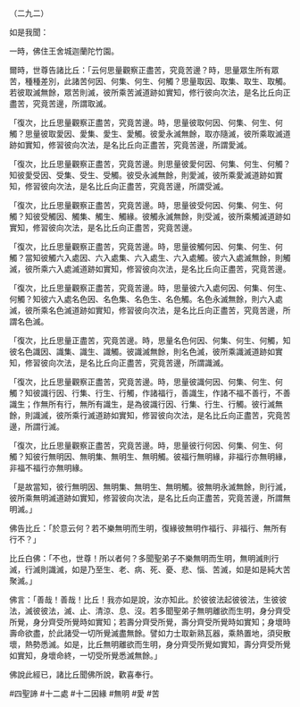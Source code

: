 （二九二）

如是我聞：

一時，佛住王舍城迦蘭陀竹園。

爾時，世尊告諸比丘：「云何思量觀察正盡苦，究竟苦邊？時，思量眾生所有眾苦，種種差別，此諸苦何因、何集、何生、何觸？思量取因、取集、取生、取觸。若彼取滅無餘，眾苦則滅，彼所乘苦滅道跡如實知，修行彼向次法，是名比丘向正盡苦，究竟苦邊，所謂取滅。

「復次，比丘思量觀察正盡苦，究竟苦邊。時，思量彼取何因、何集、何生、何觸？思量彼取愛因、愛集、愛生、愛觸。彼愛永滅無餘，取亦隨滅，彼所乘取滅道跡如實知，修習彼向次法，是名比丘向正盡苦，究竟苦邊，所謂愛滅。

「復次，比丘思量觀察正盡苦，究竟苦邊。則思量彼愛何因、何集、何生、何觸？知彼愛受因、受集、受生、受觸。彼受永滅無餘，則愛滅，彼所乘愛滅道跡如實知，修習彼向次法，是名比丘向正盡苦，究竟苦邊，所謂受滅。

「復次，比丘思量觀察正盡苦，究竟苦邊。時，思量彼受何因、何集、何生、何觸？知彼受觸因、觸集、觸生、觸緣。彼觸永滅無餘，則受滅，彼所乘觸滅道跡如實知，修習彼向次法，是名比丘向正盡苦，究竟苦邊。

「復次，比丘思量觀察正盡苦，究竟苦邊。時，思量彼觸何因、何集、何生、何觸？當知彼觸六入處因、六入處集、六入處生、六入處觸。彼六入處滅無餘，則觸滅，彼所乘六入處滅道跡如實知，修習彼向次法，是名比丘向正盡苦，究竟苦邊。

「復次，比丘思量觀察正盡苦，究竟苦邊。時，思量彼六入處何因、何集、何生、何觸？知彼六入處名色因、名色集、名色生、名色觸。名色永滅無餘，則六入處滅，彼所乘名色滅道跡如實知，修習彼向次法，是名比丘向正盡苦，究竟苦邊，所謂名色滅。

「復次，比丘思量正盡苦，究竟苦邊。時，思量名色何因、何集、何生、何觸，知彼名色識因、識集、識生、識觸。彼識滅無餘，則名色滅，彼所乘識滅道跡如實知，修習彼向次法，是名比丘向正盡苦，究竟苦邊，所謂識滅。

「復次，比丘思量觀察正盡苦，究竟苦邊。時，思量彼識何因、何集、何生、何觸？知彼識行因、行集、行生、行觸，作諸福行，善識生，作諸不福不善行，不善識生；作無所有行，無所有識生，是為彼識行因、行集、行生、行觸。彼行滅無餘，則識滅，彼所乘行滅道跡如實知，修習彼向次法，是名比丘向正盡苦，究竟苦邊，所謂行滅。

「復次，比丘思量觀察正盡苦，究竟苦邊。時，思量彼行何因、何集、何生、何觸？知彼行無明因、無明集、無明生、無明觸。彼福行無明緣，非福行亦無明緣，非福不福行亦無明緣。

「是故當知，彼行無明因、無明集、無明生、無明觸。彼無明永滅無餘，則行滅，彼所乘無明滅道跡如實知，修習彼向次法，是名比丘向正盡苦，究竟苦邊，所謂無明滅。」

佛告比丘：「於意云何？若不樂無明而生明，復緣彼無明作福行、非福行、無所有行不？」

比丘白佛：「不也，世尊！所以者何？多聞聖弟子不樂無明而生明，無明滅則行滅，行滅則識滅，如是乃至生、老、病、死、憂、悲、惱、苦滅，如是如是純大苦聚滅。」

佛言：「善哉！善哉！比丘！我亦如是說，汝亦知此。於彼彼法起彼彼法，生彼彼法，滅彼彼法，滅、止、清涼、息、沒。若多聞聖弟子無明離欲而生明，身分齊受所覺，身分齊受所覺時如實知；若壽分齊受所覺，壽分齊受所覺時如實知；身壞時壽命欲盡，於此諸受一切所覺滅盡無餘。譬如力士取新熟瓦器，乘熱置地，須臾散壞，熱勢悉滅。如是，比丘無明離欲而生明，身分齊受所覺如實知，壽分齊受所覺如實知，身壞命終，一切受所覺悉滅無餘。」

佛說此經已，諸比丘聞佛所說，歡喜奉行。



#四聖諦
#十二處
#十二因緣
#無明
#愛
#苦
